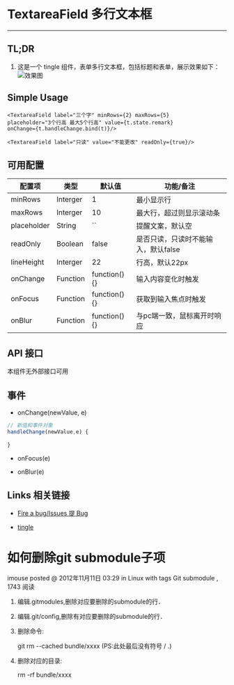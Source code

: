 # TextareaField 多行文本框

---

## TL;DR

1. 这是一个 tingle 组件，表单多行文本框，包括标题和表单，展示效果如下：  
![效果图](https://gtms03.alicdn.com/tps/i3/TB1wzN5IVXXXXcxaXXXFIRO8VXX-445-198.png)

## Simple Usage

```
<TextareaField label="三个字" minRows={2} maxRows={5} 
placeholder="3个行高 最大5个行高" value={t.state.remark}
onChange={t.handleChange.bind(t)}/>
                    
<TextareaField label="只读" value="不能更改" readOnly={true}/>
```

## 可用配置

| 配置项 | 类型 | 默认值 | 功能/备注 |
|---|----|---|----|
|minRows|Interger|1|最小显示行|
|maxRows|Interger|10|最大行，超过则显示滚动条|
|placeholder|String|``|提醒文案，默认空|
|readOnly|Boolean|false|是否只读，只读时不能输入，默认false|
|lineHeight|Interger|22|行高，默认22px|
|onChange|Function| function() {} | 输入内容变化时触发 |
|onFocus|Function| function() {} | 获取到输入焦点时触发 |
|onBlur|Function| function() {} | 与pc端一致，鼠标离开时响应 |

## API 接口

本组件无外部接口可用

## 事件

- onChange(newValue, e) 

````javascript
// 新值和事件对象
handleChange(newValue,e) {
    
}

````

- onFocus(e) 

- onBlur(e) 



## Links 相关链接

- [Fire a bug/Issues 提 Bug](https://github.com/tinglejs/tingle-textarea-field/issues)

- [tingle](https://github.com/tinglejs)



# 如何删除git submodule子项
imouse posted @ 2012年11月11日 03:29 in Linux with tags Git submodule , 1743 阅读
1. 编辑.gitmodules,删除对应要删除的submodule的行．

2. 编辑.git/config,删除有对应要删除的submodule的行．

3. 删除命令:

    git rm --cached bundle/xxxx  (PS:此处最后没有符号 / .)

4. 删除对应的目录:

    rm -rf bundle/xxxx
